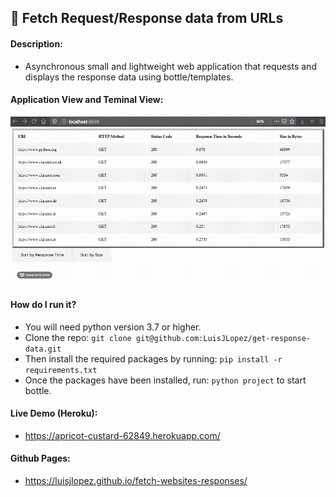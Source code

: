 ## :rocket: Fetch Request/Response data from URLs

#### Description:
- Asynchronous small and lightweight web application that requests and displays the response data using bottle/templates.

#### Application View and Teminal View:
![Web App View](project/static/demo.gif)

#### How do I run it?
- You will need python version 3.7 or higher.
- Clone the repo:
`git clone git@github.com:LuisJLopez/get-response-data.git`
- Then install the required packages by running:
`pip install -r requirements.txt`
- Once the packages have been installed, run:
`python project` to start bottle.

#### Live Demo (Heroku):
- https://apricot-custard-62849.herokuapp.com/

#### Github Pages:
- https://luisjlopez.github.io/fetch-websites-responses/
